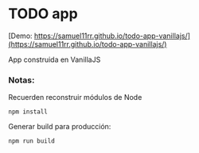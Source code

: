 # TODO app

[Demo: https://samuel11rr.github.io/todo-app-vanillajs/](https://samuel11rr.github.io/todo-app-vanillajs/)

App construida en VanillaJS

### Notas:
Recuerden reconstruir módulos de Node
```
npm install
```

Generar build para producción:
```
npm run build
```